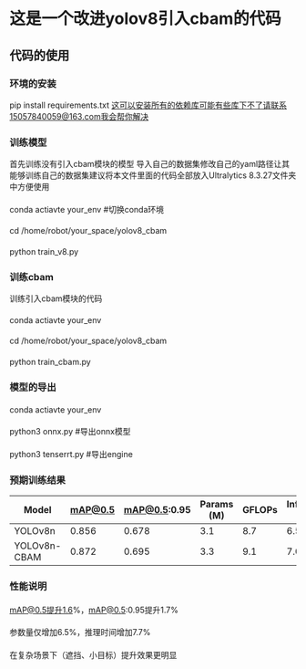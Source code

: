 # 这是一个改进yolov8引入cbam的代码
## 代码的使用
### 环境的安装
pip install requirements.txt
这可以安装所有的依赖库可能有些库下不了请联系15057840059@163.com我会帮你解决
### 训练模型
 首先训练没有引入cbam模块的模型
 导入自己的数据集修改自己的yaml路径让其能够训练自己的数据集建议将本文件里面的代码全部放入Ultralytics 8.3.27文件夹中方便使用
 #### 
 conda actiavte your_env  #切换conda环境
 #### 
 cd /home/robot/your_space/yolov8_cbam
 #### 
 python train_v8.py
 ### 训练cbam
 训练引入cbam模块的代码
 #### 
 conda actiavte your_env 
 #### 
 cd /home/robot/your_space/yolov8_cbam
 #### 
python train_cbam.py
### 模型的导出
#### 
conda actiavte your_env 
#### 
python3 onnx.py #导出onnx模型
#### 
python3 tenserrt.py #导出engine
### 预期训练结果

Model           | mAP@0.5 | mAP@0.5:0.95 | Params (M) | GFLOPs | Inference (ms) | FPS
--------------- | ------- | ------------ | ---------- | ------ | -------------- | ---
YOLOv8n         | 0.856   | 0.678        | 3.1        | 8.7    | 6.5            | 154
YOLOv8n-CBAM    | 0.872   | 0.695        | 3.3        | 9.1    | 7.0            | 143
### 性能说明
#### 
mAP@0.5提升1.6%，mAP@0.5:0.95提升1.7%
####
参数量仅增加6.5%，推理时间增加7.7%
####
在复杂场景下（遮挡、小目标）提升效果更明显
